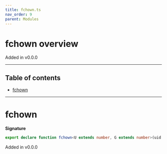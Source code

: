 ```yaml
---
title: fchown.ts
nav_order: 9
parent: Modules
---
```


# fchown overview

Added in v0.0.0

---

<h2 class="text-delta">Table of contents</h2>

- [fchown](#fchown)

---

# fchown

**Signature**

```ts
export declare function fchown<U extends number, G extends number>(uid: U, gid: G)
```

Added in v0.0.0
